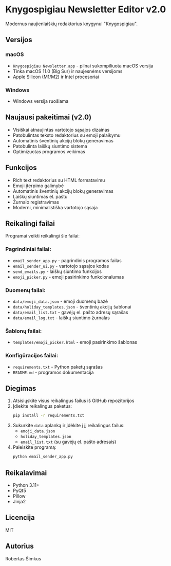 # Knygospigiau Newsletter Editor v2.0

Modernus naujienlaiškių redaktorius knygynui "Knygospigiau".

## Versijos

### macOS
- `Knygospigiau Newsletter.app` - pilnai sukompiliuota macOS versija
- Tinka macOS 11.0 (Big Sur) ir naujesnėms versijoms
- Apple Silicon (M1/M2) ir Intel procesoriai

### Windows
- Windows versija ruošiama

## Naujausi pakeitimai (v2.0)

- Visiškai atnaujintas vartotojo sąsajos dizainas
- Patobulintas teksto redaktorius su emoji palaikymu
- Automatinis šventinių akcijų blokų generavimas
- Patobulinta laiškų siuntimo sistema
- Optimizuotas programos veikimas

## Funkcijos

- Rich text redaktorius su HTML formatavimu
- Emoji įterpimo galimybė
- Automatinis šventinių akcijų blokų generavimas
- Laiškų siuntimas el. paštu
- Žurnalo registravimas
- Moderni, minimalistiška vartotojo sąsaja

## Reikalingi failai

Programai veikti reikalingi šie failai:

### Pagrindiniai failai:
- `email_sender_app.py` - pagrindinis programos failas
- `email_sender_ui.py` - vartotojo sąsajos kodas
- `send_emails.py` - laiškų siuntimo funkcijos
- `emoji_picker.py` - emoji pasirinkimo funkcionalumas

### Duomenų failai:
- `data/emoji_data.json` - emoji duomenų bazė
- `data/holiday_templates.json` - šventinių akcijų šablonai
- `data/email_list.txt` - gavėjų el. pašto adresų sąrašas
- `data/email_log.txt` - laiškų siuntimo žurnalas

### Šablonų failai:
- `templates/emoji_picker.html` - emoji pasirinkimo šablonas

### Konfigūracijos failai:
- `requirements.txt` - Python paketų sąrašas
- `README.md` - programos dokumentacija

## Diegimas

1. Atsisiųskite visus reikalingus failus iš GitHub repozitorijos
2. Įdiekite reikalingus paketus:
   ```bash
   pip install -r requirements.txt
   ```
3. Sukurkite `data` aplanką ir įdėkite į jį reikalingus failus:
   - `emoji_data.json`
   - `holiday_templates.json`
   - `email_list.txt` (su gavėjų el. pašto adresais)
4. Paleiskite programą:
   ```bash
   python email_sender_app.py
   ```

## Reikalavimai

- Python 3.11+
- PyQt5
- Pillow
- Jinja2

## Licencija

MIT

## Autorius

Robertas Šimkus 